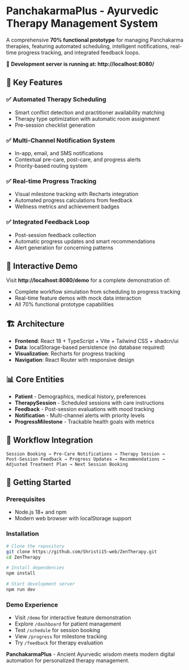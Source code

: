 # PanchakarmaPlus - Ayurvedic Therapy Management System

A comprehensive **70% functional prototype** for managing Panchakarma therapies, featuring automated scheduling, intelligent notifications, real-time progress tracking, and integrated feedback loops.

🚀 **Development server is running at: http://localhost:8080/**

## 🌟 Key Features

### ✅ Automated Therapy Scheduling
- Smart conflict detection and practitioner availability matching
- Therapy type optimization with automatic room assignment
- Pre-session checklist generation

### ✅ Multi-Channel Notification System  
- In-app, email, and SMS notifications
- Contextual pre-care, post-care, and progress alerts
- Priority-based routing system

### ✅ Real-time Progress Tracking
- Visual milestone tracking with Recharts integration
- Automated progress calculations from feedback
- Wellness metrics and achievement badges

### ✅ Integrated Feedback Loop
- Post-session feedback collection
- Automatic progress updates and smart recommendations
- Alert generation for concerning patterns

## 🎯 Interactive Demo

Visit **http://localhost:8080/demo** for a complete demonstration of:
- Complete workflow simulation from scheduling to progress tracking
- Real-time feature demos with mock data interaction
- All 70% functional prototype capabilities

## 🏗️ Architecture

- **Frontend**: React 18 + TypeScript + Vite + Tailwind CSS + shadcn/ui
- **Data**: localStorage-based persistence (no database required)
- **Visualization**: Recharts for progress tracking
- **Navigation**: React Router with responsive design

## 📊 Core Entities
- **Patient** - Demographics, medical history, preferences
- **TherapySession** - Scheduled sessions with care instructions  
- **Feedback** - Post-session evaluations with mood tracking
- **Notification** - Multi-channel alerts with priority levels
- **ProgressMilestone** - Trackable health goals with metrics

## 🔄 Workflow Integration

```
Session Booking → Pre-Care Notifications → Therapy Session → 
Post-Session Feedback → Progress Updates → Recommendations → 
Adjusted Treatment Plan → Next Session Booking
```

## 🚀 Getting Started

### Prerequisites
- Node.js 18+ and npm
- Modern web browser with localStorage support

### Installation
```sh
# Clone the repository
git clone https://github.com/Shristi15-web/ZenTherapy.git
cd ZenTherapy

# Install dependencies
npm install

# Start development server
npm run dev
```

### Demo Experience
- Visit `/demo` for interactive feature demonstration
- Explore `/dashboard` for patient management
- Test `/schedule` for session booking
- View `/progress` for milestone tracking
- Try `/feedback` for therapy evaluation

**PanchakarmaPlus** - Ancient Ayurvedic wisdom meets modern digital automation for personalized therapy management.
